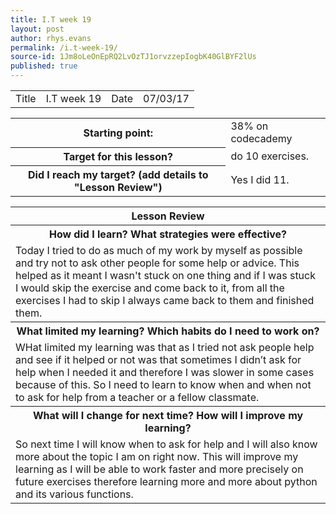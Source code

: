 ```yaml
---
title: I.T week 19
layout: post
author: rhys.evans
permalink: /i.t-week-19/
source-id: 1Jm8oLeOnEpRQ2LvOzTJ1orvzzepIogbK40GlBYF2lUs
published: true
---
```

<table>
  <tr>
    <td>Title</td>
    <td>I.T week 19</td>
    <td>Date</td>
    <td>07/03/17</td>
  </tr>
</table>


<table>
  <tr>
    <th>Starting point:</th>
    <td>38% on codecademy </td>
  </tr>
  <tr>
    <th>Target for this lesson?</th>
    <td>do 10 exercises.</td>
  </tr>
  <tr>
    <th>Did I reach my target? 
(add details to "Lesson Review")</th>
    <td> Yes I did 11.</td>
  </tr>
</table>


<table>
  <tr>
    <th>Lesson Review</th>
  </tr>
  <tr>
    <th>How did I learn? What strategies were effective? </th>
  </tr>
  <tr>
    <td>Today I tried to do as much of my work by myself as possible and try not to ask other people for some help or advice. This helped as it meant I wasn't stuck on one thing and if I was stuck I would skip the exercise and come back to it, from all the exercises I had to skip I always came back to them and finished them.</td>
  </tr>
  <tr>
    <th>What limited my learning? Which habits do I need to work on? </th>
  </tr>
  <tr>
    <td>WHat limited my learning was that as I tried not ask people help and see if it helped or not was that sometimes I didn’t ask for help when I needed it and therefore I was slower in some cases because of this. So I need to learn to know when and when not to ask for help from a teacher or a fellow classmate.</td>
  </tr>
  <tr>
    <th>What will I change for next time? How will I improve my learning?</th>
  </tr>
  <tr>
    <td>So next time I will know when to ask for help and I will also know more about the topic I am on right now. This will improve my learning as I will be able to work faster and more precisely on future exercises therefore learning more and more about python and its various functions.</td>
  </tr>
</table>


